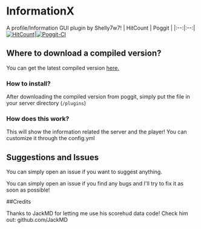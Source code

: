 # InformationX
A profile/Information GUI plugin by Shelly7w7!
| HitCount | Poggit |
|:--:|:--:|
[![HitCount](http://hits.dwyl.io/Shelly7w7/HealthTag.svg)](http://hits.dwyl.io/Shelly7w7/HealthTag)|[![Poggit-CI](https://poggit.pmmp.io/ci.shield/Shelly7w7/InformationX/InformationX)](https://poggit.pmmp.io/ci/Shelly7w7/InformationX/InformationX)

## Where to download a compiled version?

You can get the latest compiled version [here.](https://poggit.pmmp.io/ci/Shelly7w7/HealthTag)

### How to install?

After downloading the compiled version from poggit, simply put the file in your server directory (``/plugins``)

### How does this work?

This will show the information related the server and the player!
You can customize it through the config.yml

## Suggestions and Issues

You can simply open an issue if you want to suggest anything.

You can simply open an issue if you find any bugs and I'll try to fix it as soon as possible!

##Credits

Thanks to JackMD for letting me use his scorehud data code! Check him out: github.com/JackMD
